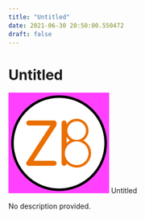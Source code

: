 ```yaml
---
title: "Untitled"
date: 2021-06-30 20:50:00.550472
draft: false
---
```


# Untitled

![Untitled](./images/a3ed4eed-da0e-11eb-9fc8-60f262b60b65.png)
Untitled



No description provided.